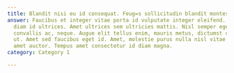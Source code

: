 ```yaml
---
title: Blandit nisi eu id consequat. Feug=s sollicitudin blandit montes?
answer: Faucibus et integer vitae porta id vulputate integer eleifend. Lorem tincidunt
  diam id ultrices. Amet ultrices sem ultricies mattis. Nisl semper eget ut amet massa
  convallis ac, neque. Augue elit tellus enim, mauris metus, dictumst cursus neque
  ut. Amet sed faucibus eget id. Amet, molestie purus nulla nisl vitae eros tellus
  amet auctor. Tempus amet consectetur id diam magna.
category: Category 1

---
```

